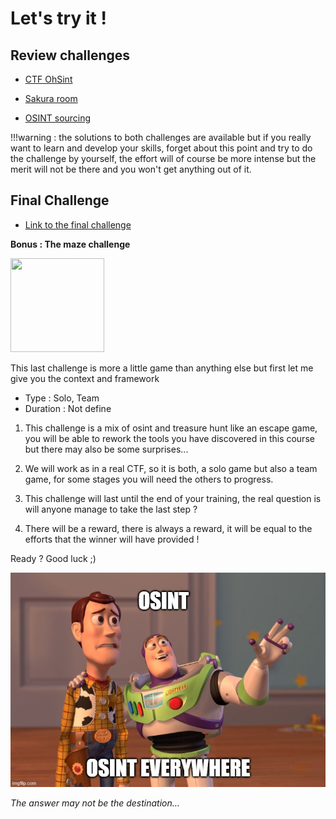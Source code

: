 # Let's try it !

## Review challenges

- [CTF OhSint](https://tryhackme.com/room/ohsint)

- [Sakura room](https://tryhackme.com/room/sakura)

- [OSINT sourcing](https://sourcing.games/game-15/)

!!!warning : the solutions to both challenges are available but if you really want to learn and develop your skills, forget about this point and try to do the challenge by yourself, the effort will of course be more intense but the merit will not be there and you won't get anything out of it.

## Final Challenge

- [Link to the final challenge](./Final-challenge.md)

**Bonus : The maze challenge**

<img src="https://encrypted-tbn0.gstatic.com/images?q=tbn:ANd9GcTtTwn3syzxNgCk4_yPPnFNNVnu7dKDMPynQ6IpbXAuH1d2lZ1UYRVwX15ApQwYHnkPnMo&usqp=CAU" width="150" height="150" />

This last challenge is more a little game than anything else but first let me give you the context and framework

- Type : Solo, Team
- Duration : Not define

1. This challenge is a mix of osint and treasure hunt like an escape game, you will be able to rework the tools you have discovered in this course but there may also be some surprises...

2. We will work as in a real CTF, so it is both, a solo game but also a team game, for some stages you will need the others to progress.

3. This challenge will last until the end of your training, the real question is will anyone manage to take the last step ?

4. There will be a reward, there is always a reward, it will be equal to the efforts that the winner will have provided !

Ready ? Good luck ;)

![<iframe src="https://docs.google.com/forms/d/e/1FAIpQLSfJDlyGvvOl0uMBqtHcLYarQqgsNafmZAUd3MSMFXhjv79yLA/viewform?embedded=true" width="640" height="669" frameborder="0" marginheight="0" marginwidth="0">Loading…</iframe>](../assets/OSINT_EVERY.jpg)

*The answer may not be the destination...*